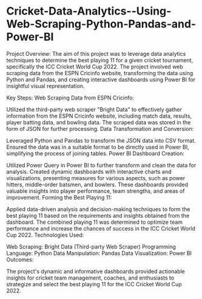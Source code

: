 # Cricket-Data-Analytics--Using-Web-Scraping-Python-Pandas-and-Power-BI
Project Overview:
The aim of this project was to leverage data analytics techniques to determine the best playing 11 for a given cricket tournament, specifically the ICC Cricket World Cup 2022. The project involved web scraping data from the ESPN Cricinfo website, transforming the data using Python and Pandas, and creating interactive dashboards using Power BI for insightful visual representation.

Key Steps:
Web Scraping Data from ESPN Cricinfo:

Utilized the third-party web scraper "Bright Data" to effectively gather information from the ESPN Cricinfo website, including match data, results, player batting data, and bowling data.
The scraped data was stored in the form of JSON for further processing.
Data Transformation and Conversion:

Leveraged Python and Pandas to transform the JSON data into CSV format.
Ensured the data was in a suitable format to be directly used in Power BI, simplifying the process of joining tables.
Power BI Dashboard Creation:

Utilized Power Query in Power BI to further transform and clean the data for analysis.
Created dynamic dashboards with interactive charts and visualizations, presenting measures for various aspects, such as power hitters, middle-order batsmen, and bowlers.
These dashboards provided valuable insights into player performance, team strengths, and areas of improvement.
Forming the Best Playing 11:

Applied data-driven analysis and decision-making techniques to form the best playing 11 based on the requirements and insights obtained from the dashboard.
The combined playing 11 was determined to optimize team performance and increase the chances of success in the ICC Cricket World Cup 2022.
Technologies Used:

Web Scraping: Bright Data (Third-party Web Scraper)
Programming Language: Python
Data Manipulation: Pandas
Data Visualization: Power BI
Outcomes:

The project's dynamic and informative dashboards provided actionable insights for cricket team management, coaches, and enthusiasts to strategize and select the best playing 11 for the ICC Cricket World Cup 2022.

